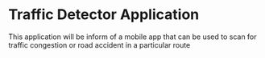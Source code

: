# Traffic Detector Application
This application will be inform of a mobile app that can be used to scan for traffic congestion or road accident in a particular route
